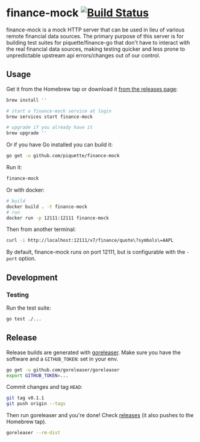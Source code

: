 # finance-mock [![Build Status](https://travis-ci.org/piquette/finance-mock.svg?branch=master)](https://travis-ci.org/piquette/finance-mock)

finance-mock is a mock HTTP server that can be used in lieu of various remote financial data sources. The primary purpose of this server is for building test suites for piquette/finance-go that don't have to interact with the real financial data sources, making testing quicker and less prone to unpredictable upstream api errors/changes out of our control.


## Usage

Get it from the Homebrew tap or download it [from the releases page][releases]:

``` sh
brew install ''

# start a finance-mock service at login
brew services start finance-mock

# upgrade if you already have it
brew upgrade ''
```

Or if you have Go installed you can build it:

``` sh
go get -u github.com/piquette/finance-mock
```

Run it:

``` sh
finance-mock
```

Or with docker:
``` sh
# build
docker build . -t finance-mock
# run
docker run -p 12111:12111 finance-mock
```

Then from another terminal:

``` sh
curl -i http://localhost:12111/v7/finance/quote\?symbols\=AAPL
```

By default, finance-mock runs on port 12111, but is configurable with the
`-port` option.

## Development

### Testing

Run the test suite:

``` sh
go test ./...
```

## Release

Release builds are generated with [goreleaser]. Make sure you have the software
and a `GITHUB_TOKEN`: set in your env.

``` sh
go get -u github.com/goreleaser/goreleaser
export GITHUB_TOKEN=...
```

Commit changes and tag `HEAD`:

``` sh
git tag v0.1.1
git push origin --tags
```

Then run goreleaser and you're done! Check [releases] (it also pushes to the
Homebrew tap).

``` sh
goreleaser --rm-dist
```

[goreleaser]: https://github.com/goreleaser/goreleaser
[releases]: https://github.com/piquette/finance-mock/releases
